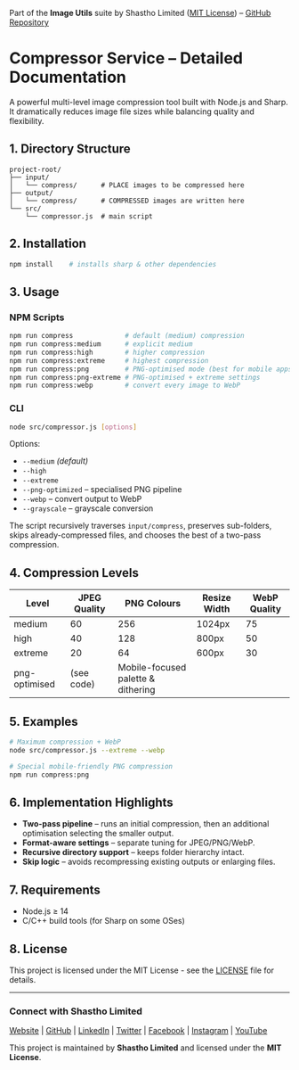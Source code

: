 Part of the **Image Utils** suite by Shastho Limited ([MIT License](https://opensource.org/licenses/MIT)) – [GitHub Repository](https://github.com/shasthoAI/image-utils)

# Compressor Service – Detailed Documentation

A powerful multi-level image compression tool built with Node.js and Sharp. It dramatically reduces image file sizes while balancing quality and flexibility.

## 1. Directory Structure
```
project-root/
├── input/
│   └── compress/      # PLACE images to be compressed here
├── output/
│   └── compress/      # COMPRESSED images are written here
└── src/
    └── compressor.js  # main script
```

## 2. Installation
```bash
npm install    # installs sharp & other dependencies
```

## 3. Usage
### NPM Scripts
```bash
npm run compress             # default (medium) compression
npm run compress:medium      # explicit medium
npm run compress:high        # higher compression
npm run compress:extreme     # highest compression
npm run compress:png         # PNG-optimised mode (best for mobile apps)
npm run compress:png-extreme # PNG-optimised + extreme settings
npm run compress:webp        # convert every image to WebP
```

### CLI
```bash
node src/compressor.js [options]
```
Options:
* `--medium` *(default)*
* `--high`
* `--extreme`
* `--png-optimized` – specialised PNG pipeline
* `--webp` – convert output to WebP
* `--grayscale` – grayscale conversion

The script recursively traverses `input/compress`, preserves sub-folders, skips already-compressed files, and chooses the best of a two-pass compression.

## 4. Compression Levels
| Level | JPEG Quality | PNG Colours | Resize Width | WebP Quality |
|-------|--------------|-------------|--------------|--------------|
| medium | 60 | 256 | 1024px | 75 |
| high | 40 | 128 | 800px | 50 |
| extreme | 20 | 64 | 600px | 30 |
| png-optimised | (see code) | Mobile-focused palette & dithering |

## 5. Examples
```bash
# Maximum compression + WebP
node src/compressor.js --extreme --webp

# Special mobile-friendly PNG compression
npm run compress:png
```

## 6. Implementation Highlights
* **Two-pass pipeline** – runs an initial compression, then an additional optimisation selecting the smaller output.
* **Format-aware settings** – separate tuning for JPEG/PNG/WebP.
* **Recursive directory support** – keeps folder hierarchy intact.
* **Skip logic** – avoids recompressing existing outputs or enlarging files.

## 7. Requirements
* Node.js ≥ 14
* C/C++ build tools (for Sharp on some OSes)

## 8. License

This project is licensed under the MIT License - see the [LICENSE](../../LICENSE) file for details.

---

### Connect with Shastho Limited

[Website](https://shastho.ai) | [GitHub](https://github.com/shasthoAI) | [LinkedIn](https://www.linkedin.com/company/shastho) | [Twitter](https://twitter.com/shastho_ai) | [Facebook](https://www.facebook.com/shasthoAI/) | [Instagram](https://www.instagram.com/shastho_ai) | [YouTube](https://www.youtube.com/@shasthoai)

This project is maintained by **Shastho Limited** and licensed under the **MIT License**.
